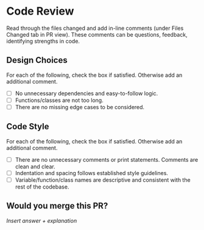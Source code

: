 # Code Review
Read through the files changed and add in-line comments (under Files Changed tab in PR view). These comments can be questions, feedback, identifying strengths in code.

## Design Choices
For each of the following, check the box if satisfied. Otherwise add an additional comment.
- [ ] No unnecessary dependencies and easy-to-follow logic.
- [ ] Functions/classes are not too long.
- [ ] There are no missing edge cases to be considered.

## Code Style
For each of the following, check the box if satisfied. Otherwise add an additional comment.
- [ ] There are no unnecessary comments or print statements. Comments are clean and clear.
- [ ] Indentation and spacing follows established style guidelines.
- [ ] Variable/function/class names are descriptive and consistent with the rest of the codebase.

## Would you merge this PR?
*Insert answer + explanation* 

